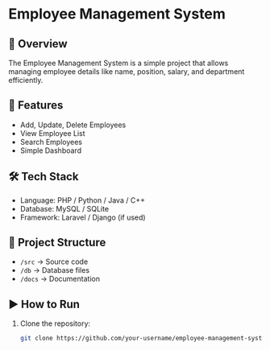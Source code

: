# Employee Management System

## 📌 Overview
The Employee Management System is a simple project that allows managing employee details like name, position, salary, and department efficiently.

## 🚀 Features
- Add, Update, Delete Employees
- View Employee List
- Search Employees
- Simple Dashboard

## 🛠️ Tech Stack
- Language: PHP / Python / Java / C++
- Database: MySQL / SQLite
- Framework: Laravel / Django (if used)

## 📂 Project Structure
- `/src` → Source code
- `/db` → Database files
- `/docs` → Documentation

## ▶️ How to Run
1. Clone the repository:
   ```bash
   git clone https://github.com/your-username/employee-management-system.git
